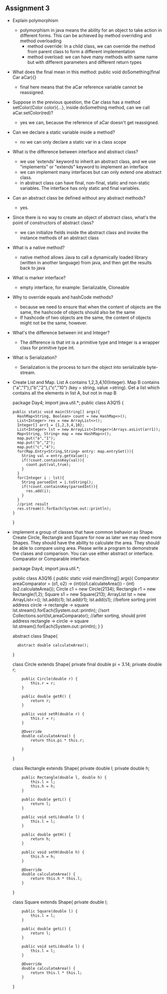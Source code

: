 ## Assignment 3

- Explain polymorphism
  - polymorphism in java means the ability for an object to take action in different forms. This can be achieved by method overriding and method overloading
    - method override: In a child class, we can override the method from parent class to form a different implementation
    - method overload: we can have many methods with same name but with different parameters and different return types
- What does the final mean in this method: public void doSomething(final Car aCar){}
  - final here means that the aCar reference variable cannot be reassigned.
- Suppose in the previous question, the Car class has a method setColor(Color color){...}, inside doSomething method, can we call aCar.setColor(red)?
  - yes we can, because the reference of aCar doesn't get reassigned.
- Can we declare a static variable inside a method?
  - no we can only declare a static var in a class scope
- What is the difference between interface and abstract class?
  - we use 'extends' keyword to inherit an abstract class, and we use "implements" or "extends" keyword to implement an interface
  - we can implement many interfaces but can only extend one abstract class.
  - in abstract class can have final, non-final, static and non-static variables. The interface has only static and final variables.
- Can an abstract class be defined without any abstract methods?
  - yes.
- Since there is no way to create an object of abstract class, what's the point of constructors of abstract class?
  - we can initialize fields inside the abstract class and invoke the instance methods of an abstract class
- What is a native method?
  - native method allows Java to call a dynamically loaded library (written in another language) from java, and then get the results back to java
- What is marker interface?
  - empty interface, for example: Serializable, Cloneable
- Why to override equals and hashCode methods?
  - because we need to ensure that when the content of objects are the same, the hashcode of objects should also be the same
  - If hashcode of two objects are the same, the content of objects might not be the same, however.
- What's the difference between int and Integer?
  - The difference is that int is a primitive type and Integer is a wrapper class for primitive type int.
- What is Serialization?
  - Serialization is the process to turn the object into serializable byte-stream.
- Create List and Map. List A contains 1,2,3,4,10(Integer). Map B contains ("a","1"),("b","2"),("c","10") (key = string, value =string). Get a list which contains all the elements in list A, but not in map B


    package Day4;
    import java.util.*;
    public class A3Q15 {

      public static void main(String[] args){
        HashMap<String, Boolean> count = new HashMap<>();
        List<Integer> res = new ArrayList<>();
        Integer[] arr1 = {1,2,3,4,10};
        List<Integer> lst = new ArrayList<Integer>(Arrays.asList(arr1));
        Map<String, String> map = new HashMap<>();
        map.put("a","1");
        map.put("b","2");
        map.put("c","4");
        for(Map.Entry<String,String> entry: map.entrySet()){
          String val = entry.getValue();
          if(!count.containsKey(val)){
            count.put(val,true);
          }
        }
        for(Integer i : lst){
          String parsedInt = i.toString();
          if(!count.containsKey(parsedInt)){
            res.add(i);
          }
        }
        //print result
        res.stream().forEach(System.out::println);
      }

    }

- implement a group of classes that have common behavior as Shape. Create Circle, Rectangle and Square for now as later we may need more Shapes. They should have the ability to calculate the area. They should be able to compare using area. Please write a program to demonstrate the clases and comparison. You can use either abstract or interface. Comparator or Comparable interface.



    
    package Day4;
    import java.util.*;
    
    public class A3Q16 {
      public static void main(String[] args){
        Comparator<Shape> areaComparator = (o1, o2) -> (int)(o1.calculateArea()) - (int)(o2.calculateArea());
        Circle c1 = new Circle(2134);
        Rectangle r1 = new Rectangle(1,2);
        Square s1 = new Square(213);
        ArrayList<Shape> lst = new ArrayList<>();
        lst.add(c1);
        lst.add(r1);
        lst.add(s1);
        //before sorting print address circle -> rectangle -> square
        lst.stream().forEach(System.out::println);
        //sort
        Collections.sort(lst,areaComparator);
        //after sorting, should print address rectangle -> circle -> square
        lst.stream().forEach(System.out::println);
        }
    }
    
    abstract class Shape{
    
        abstract double calculateArea();
    }
    
    class Circle extends Shape{
      private final double pi = 3.14;
      private double r;
      
          public Circle(double r) {
              this.r = r;
          }
      
          public double getR() {
              return r;
          }
      
          public void setR(double r) {
              this.r = r;
          }
      
          @Override
          double calculateArea() {
              return this.pi * this.r;
      
          }
    }
    
    class Rectangle extends Shape{
      private double l;
      private double h;
      
          public Rectangle(double l, double h) {
              this.l = l;
              this.h = h;
          }
      
          public double getL() {
              return l;
          }
      
          public void setL(double l) {
              this.l = l;
          }
      
          public double getH() {
              return h;
          }
      
          public void setH(double h) {
              this.h = h;
          }
      
          @Override
          double calculateArea() {
              return this.h * this.l;
          }
    }
    
    class Square extends Shape{
      private double l;
      
          public Square(double l) {
              this.l = l;
          }
      
          public double getL() {
              return l;
          }
      
          public void setL(double l) {
              this.l = l;
          }
      
          @Override
          double calculateArea() {
              return this.l * this.l;
          }
    }